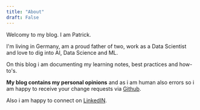 ```yaml
---
title: "About"
draft: False
---
```


Welcomy to my blog. I am Patrick.

I'm living in Germany, am a proud father of two, work as a Data Scientist and love to dig into AI, Data Science and ML.

On this blog i am documenting my learning notes, best practices and how-to's. 

**My blog contains my personal opinions** and as i am human also errors so i am happy to receive your change requests via [Github](https://github.com/PatrickPT/patrickpt.github.io).

Also i am happy to connect on [LinkedIN](https://www.linkedin.com/in/patrickschnass/).


